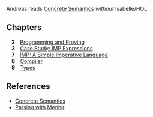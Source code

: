 Andreas reads [Concrete Semantics](http://concrete-semantics.org) *without* Isabelle/HOL

## Chapters

&emsp;**2**&emsp;[Programming and Proving](chapter02.ml)<br>
&emsp;**3**&emsp;[Case Study: IMP Expressions](chapter03.ml)<br>
&emsp;**7**&emsp;[IMP: A Simple Imperative Language](chapter07.ml)<br>
&emsp;**8**&emsp;[Compiler](chapter08.ml)<br>
&emsp;**9**&emsp;[Types](chapter09.ml)

## References

- [Concrete Semantics](http://concrete-semantics.org)
- [Parsing with Menhir](https://borretti.me/article/parsing-menhir-forth)
